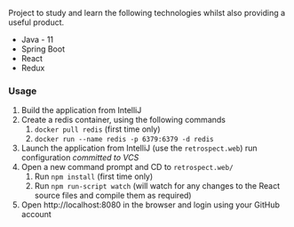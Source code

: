 Project to study and learn the following technologies whilst also providing a useful product.

* Java - 11
* Spring Boot
* React
* Redux

### Usage

1. Build the application from IntelliJ
1. Create a redis container, using the following commands
   1. `docker pull redis` (first time only)
   1. `docker run --name redis -p 6379:6379 -d redis`
1. Launch the application from IntelliJ (use the `retrospect.web`) run configuration _committed to VCS_
1. Open a new command prompt and CD to `retrospect.web/`
   1. Run `npm install` (first time only)
   1. Run `npm run-script watch` (will watch for any changes to the React source files and compile them as required)
1. Open http://localhost:8080 in the browser and login using your GitHub account